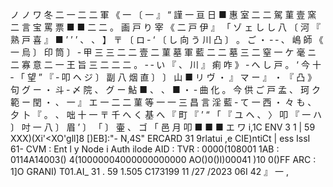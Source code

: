 ノ ノ ワ 冬 二 一 二 二 軍 《 一 〔 一 』 “ 謹 一 亘 日 ■ 惠 室 二 二 駕 菫 壹 窯 二 言 宝 罵 票 ■ ■ 二 二 。 画 戸 り 宰 《 二 戸 伊 』 「 ゾ ェ し し 八 〔 河 『 熟 戸 喜 』 ■ ’ ’ ’ 、 、 】 〒 〔 ロ ‐ ‘ 〔 し 向 う 川 凸 〕 。 ご ・ ‐ ‐ 、 嶋 師 《 一 烏 〕 印 筒 〕 ‐ 甲 三 三 二 二 壹 二 菫 墓 軍 藍 二 二 墓 三 二 窒 一 ケ 毫 ニ 二 寡 意 二 一 王 旨 三 二 二 二 。 ‐ ‐ い 『 、 川 』 痢 咋 》 ‐ へ し 戸 。 ‘ 今 十 ‐ 「 望 ” 『 ‐ 叩 ヘ ジ 〕 副 八 烟 直 〕 〕 山 ■ リ ヴ ・ 』 マ ー 』 ・ 『 凸 》 句 グ ー ・ 斗 ‐ 〆 院 、 グ ー 鮎 ■ 、 、 ■ ・ ‐ 曲 化 。 今 供 ご 戸 孟 、 珂 ク 範 ー 閏 ・ 、 一 』 エ 一 二 二 菫 等 一 一 三 昌 言 淫 藍 ‐ て 一 西 ・ 々 も 、 夕 卜 『 。 、 咄 十 一 〒 千 へ く 基 へ 『 町 『 ’ “ 「 『 ユ ヘ 、 〉 叩 『 一 ハ 〕 吋 一 八 〕 眉 ’ 〕 「 〕 壷 、 ゴ 「 邑 月 叩 ■ ■ ■ エ ワ i,1C ENV 3 1 | 59 XXX)<XX><X>(Xi'<XO'gll]8 [)EB]:"- N,4S" ERCARD 31 9rlatui ,e CIE)ntiCt | ess IssI 61- CVM : Ent l y Node i Auth ilode AID : TVR : 0000(108001 1AB : 0114A14003() 4(10000004000000000000 AO()0()I)00041 )10 0()FF ARC : 1]O GRANI) T01.AI_ 31 . 59 1.505 C173199 11 /27 /2023 06I 42 』 一 ,